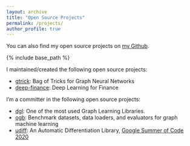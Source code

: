 ```yaml
---
layout: archive
title: "Open Source Projects"
permalink: /projects/
author_profile: true
---
```


You can also find my open source projects on [my Github](https://github.com/sangyx).

{% include base_path %}

I maintained/created the following open source projects:
- [gtrick](https://github.com/sangyx/gtrick): Bag of Tricks for Graph Neural Networks
- [deep-finance](https://github.com/sangyx/deep-finance): Deep Learning for Finance


I’m a committer in the following open source projects:
- [dgl](https://www.dgl.ai/): One of the most used Graph Learning Libraries.
- [ogb](https://github.com/snap-stanford/ogb): Benchmark datasets, data loaders, and evaluators for graph machine learning
- [udiff](https://github.com/Quansight-Labs/udiff): An Automatic Differentiation Library, [Google Summer of Code 2020](https://summerofcode.withgoogle.com/archive/2020/projects/5798229544796160)